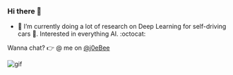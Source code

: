 ### Hi there 👋

- 🔭 I’m currently doing a lot of research on Deep Learning for self-driving cars 🚙. Interested in everything AI.  :octocat:

 Wanna chat? :point_right: @ me on [@j0eBee](twitter.com/j0eBee)

![gif](
https://media.giphy.com/media/l3977c5EIanrpRouk/giphy.gif)
<!--
**joelbudu/joelbudu** is a ✨ _special_ ✨ repository because its `README.md` (this file) appears on your GitHub profile.

Here are some ideas to get you started:

- 🔭 I’m currently working on ...
- 🌱 I’m currently learning ...
- 👯 I’m looking to collaborate on ...
- 🤔 I’m looking for help with ...
- 💬 Ask me about ...
- 📫 How to reach me: ...
- 😄 Pronouns: ...
- ⚡ Fun fact: ...
-->
